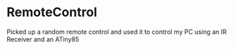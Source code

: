 # RemoteControl
Picked up a random remote control and used it to control my PC using an IR Receiver and an ATiny85
